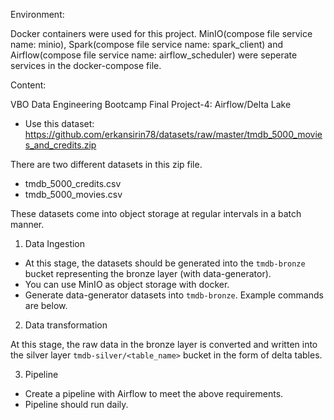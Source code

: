 Environment:

Docker containers were used for this project. MinIO(compose file service name: minio), Spark(compose file service name: spark_client) and Airflow(compose file service name: airflow_scheduler) were seperate services in the docker-compose file.

Content:

VBO Data Engineering Bootcamp Final Project-4: Airflow/Delta Lake

- Use this dataset: https://github.com/erkansirin78/datasets/raw/master/tmdb_5000_movies_and_credits.zip

There are two different datasets in this zip file.

- tmdb_5000_credits.csv
- tmdb_5000_movies.csv

These datasets come into object storage at regular intervals in a batch manner.

1. Data Ingestion

- At this stage, the datasets should be generated into the `tmdb-bronze` bucket representing the bronze layer (with data-generator).
- You can use MinIO as object storage with docker.
- Generate data-generator datasets into `tmdb-bronze`. Example commands are below.

2. Data transformation

At this stage, the raw data in the bronze layer is converted and written into the silver layer `tmdb-silver/<table_name>` bucket in the form of delta tables.

3. Pipeline

- Create a pipeline with Airflow to meet the above requirements.
- Pipeline should run daily.